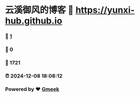 # 云溪御风的博客 :link: https://yunxi-hub.github.io 
### :page_facing_up: [1](https://yunxi-hub.github.io/tag.html) 
### :speech_balloon: 0 
### :hibiscus: 1721 
### :alarm_clock: 2024-12-08 18:08:12 
### Powered by :heart: [Gmeek](https://github.com/Meekdai/Gmeek)
